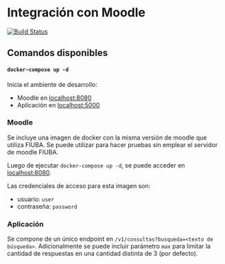 # Integración con Moodle

[![Build Status](https://travis-ci.com/ayudante-virtual/integracion-moodle.svg?branch=master)](https://travis-ci.com/ayudante-virtual/integracion-moodle)

## Comandos disponibles

#### `docker-compose up -d`

Inicia el ambiente de desarrollo:
 - Moodle en [localhost:8080](http://localhost:8080/)
 - Aplicación en [localhost:5000](http://localhost:5000/)

### Moodle

Se incluye una imagen de docker con la misma versión de moodle que utiliza FIUBA. Se puede utilizar para hacer pruebas sin emplear el servidor de moodle FIUBA.

Luego de ejecutar `docker-compose up -d`, se puede acceder en [localhost:8080](http://localhost:8080/).

Las credenciales de acceso para esta imagen son:
 - usuario: `user`
 - contraseña: `password`

### Aplicación

Se compone de un único endpoint en `/v1/consultas?busqueda=<texto de búsqueda>`. Adicionalmente se puede incluir parámetro `max` para limitar la cantidad de respuestas en una cantidad distinta de 3 (por defecto).
